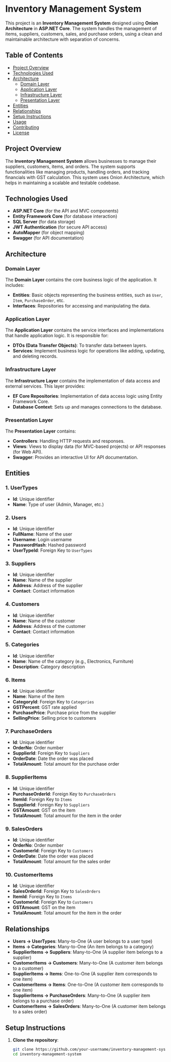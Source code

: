 # Inventory Management System

This project is an **Inventory Management System** designed using **Onion Architecture** in **ASP.NET Core**. The system handles the management of items, suppliers, customers, sales, and purchase orders, using a clean and maintainable architecture with separation of concerns.

## Table of Contents

- [Project Overview](#project-overview)
- [Technologies Used](#technologies-used)
- [Architecture](#architecture)
  - [Domain Layer](#domain-layer)
  - [Application Layer](#application-layer)
  - [Infrastructure Layer](#infrastructure-layer)
  - [Presentation Layer](#presentation-layer)
- [Entities](#entities)
- [Relationships](#relationships)
- [Setup Instructions](#setup-instructions)
- [Usage](#usage)
- [Contributing](#contributing)
- [License](#license)

## Project Overview

The **Inventory Management System** allows businesses to manage their suppliers, customers, items, and orders. The system supports functionalities like managing products, handling orders, and tracking financials with GST calculation. This system uses Onion Architecture, which helps in maintaining a scalable and testable codebase.

## Technologies Used

- **ASP.NET Core** (for the API and MVC components)
- **Entity Framework Core** (for database interaction)
- **SQL Server** (for data storage)
- **JWT Authentication** (for secure API access)
- **AutoMapper** (for object mapping)
- **Swagger** (for API documentation)

## Architecture

### Domain Layer

The **Domain Layer** contains the core business logic of the application. It includes:

- **Entities**: Basic objects representing the business entities, such as `User`, `Item`, `PurchaseOrder`, etc.
- **Interfaces**: Repositories for accessing and manipulating the data.

### Application Layer

The **Application Layer** contains the service interfaces and implementations that handle application logic. It is responsible for:

- **DTOs (Data Transfer Objects)**: To transfer data between layers.
- **Services**: Implement business logic for operations like adding, updating, and deleting records.

### Infrastructure Layer

The **Infrastructure Layer** contains the implementation of data access and external services. This layer provides:

- **EF Core Repositories**: Implementation of data access logic using Entity Framework Core.
- **Database Context**: Sets up and manages connections to the database.

### Presentation Layer

The **Presentation Layer** contains:

- **Controllers**: Handling HTTP requests and responses.
- **Views**: Views to display data (for MVC-based projects) or API responses (for Web API).
- **Swagger**: Provides an interactive UI for API documentation.

## Entities

### 1. **UserTypes**

- **Id**: Unique identifier
- **Name**: Type of user (Admin, Manager, etc.)

### 2. **Users**

- **Id**: Unique identifier
- **FullName**: Name of the user
- **Username**: Login username
- **PasswordHash**: Hashed password
- **UserTypeId**: Foreign Key to `UserTypes`

### 3. **Suppliers**

- **Id**: Unique identifier
- **Name**: Name of the supplier
- **Address**: Address of the supplier
- **Contact**: Contact information

### 4. **Customers**

- **Id**: Unique identifier
- **Name**: Name of the customer
- **Address**: Address of the customer
- **Contact**: Contact information

### 5. **Categories**

- **Id**: Unique identifier
- **Name**: Name of the category (e.g., Electronics, Furniture)
- **Description**: Category description

### 6. **Items**

- **Id**: Unique identifier
- **Name**: Name of the item
- **CategoryId**: Foreign Key to `Categories`
- **GSTPercent**: GST rate applied
- **PurchasePrice**: Purchase price from the supplier
- **SellingPrice**: Selling price to customers

### 7. **PurchaseOrders**

- **Id**: Unique identifier
- **OrderNo**: Order number
- **SupplierId**: Foreign Key to `Suppliers`
- **OrderDate**: Date the order was placed
- **TotalAmount**: Total amount for the purchase order

### 8. **SupplierItems**

- **Id**: Unique identifier
- **PurchaseOrderId**: Foreign Key to `PurchaseOrders`
- **ItemId**: Foreign Key to `Items`
- **SupplierId**: Foreign Key to `Suppliers`
- **GSTAmount**: GST on the item
- **TotalAmount**: Total amount for the item in the order

### 9. **SalesOrders**

- **Id**: Unique identifier
- **OrderNo**: Order number
- **CustomerId**: Foreign Key to `Customers`
- **OrderDate**: Date the order was placed
- **TotalAmount**: Total amount for the sales order

### 10. **CustomerItems**

- **Id**: Unique identifier
- **SalesOrderId**: Foreign Key to `SalesOrders`
- **ItemId**: Foreign Key to `Items`
- **CustomerId**: Foreign Key to `Customers`
- **GSTAmount**: GST on the item
- **TotalAmount**: Total amount for the item in the order

## Relationships

- **Users → UserTypes**: Many-to-One (A user belongs to a user type)
- **Items → Categories**: Many-to-One (An item belongs to a category)
- **SupplierItems → Suppliers**: Many-to-One (A supplier item belongs to a supplier)
- **CustomerItems → Customers**: Many-to-One (A customer item belongs to a customer)
- **SupplierItems → Items**: One-to-One (A supplier item corresponds to one item)
- **CustomerItems → Items**: One-to-One (A customer item corresponds to one item)
- **SupplierItems → PurchaseOrders**: Many-to-One (A supplier item belongs to a purchase order)
- **CustomerItems → SalesOrders**: Many-to-One (A customer item belongs to a sales order)

## Setup Instructions

1. **Clone the repository**:
   ```bash
   git clone https://github.com/your-username/inventory-management-system.git
   cd inventory-management-system
